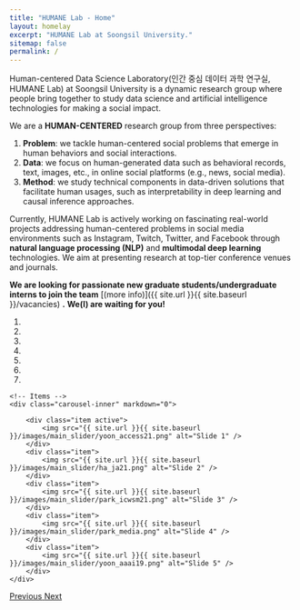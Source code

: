 ```yaml
---
title: "HUMANE Lab - Home"
layout: homelay
excerpt: "HUMANE Lab at Soongsil University."
sitemap: false
permalink: /
---
```


Human-centered Data Science Laboratory(인간 중심 데이터 과학 연구실, HUMANE Lab) at Soongsil University is a dynamic research group where people bring together to study data science and artificial intelligence technologies for making a social impact.

We are a **HUMAN-CENTERED** research group from three perspectives:
1. **Problem**: we tackle human-centered social problems that emerge in human behaviors and social interactions. 
2. **Data**: we focus on human-generated data such as behavioral records, text, images, etc., in online social platforms (e.g., news, social media).
3. **Method**: we study technical components in data-driven solutions that facilitate human usages, such as interpretability in deep learning and causal inference approaches.

Currently, HUMANE Lab is actively working on fascinating real-world projects addressing human-centered problems in social media environments such as Instagram, Twitch, Twitter, and Facebook through **natural language processing (NLP)** and **multimodal deep learning** technologies. We aim at presenting research at top-tier conference venues and journals.

 **We are looking for passionate new graduate students/undergraduate interns to join the team** [(more info)]({{ site.url }}{{ site.baseurl }}/vacancies) **.** **We(I) are waiting for you!**



<div markdown="0" id="carousel" class="carousel slide" data-ride="carousel" data-interval="5000" data-pause="hover" >
    <!-- Menu -->
    <ol class="carousel-indicators">
        <li data-target="#carousel" data-slide-to="0" class="active"></li>
        <li data-target="#carousel" data-slide-to="1"></li>
        <li data-target="#carousel" data-slide-to="2"></li>
        <li data-target="#carousel" data-slide-to="3"></li>
        <li data-target="#carousel" data-slide-to="4"></li>
        <li data-target="#carousel" data-slide-to="5"></li>
        <li data-target="#carousel" data-slide-to="6"></li>
    </ol>

    <!-- Items -->
    <div class="carousel-inner" markdown="0">

        <div class="item active">
            <img src="{{ site.url }}{{ site.baseurl }}/images/main_slider/yoon_access21.png" alt="Slide 1" />
        </div>
        <div class="item">
            <img src="{{ site.url }}{{ site.baseurl }}/images/main_slider/ha_ja21.png" alt="Slide 2" />
        </div>
        <div class="item">
            <img src="{{ site.url }}{{ site.baseurl }}/images/main_slider/park_icwsm21.png" alt="Slide 3" />
        </div>
        <div class="item">
            <img src="{{ site.url }}{{ site.baseurl }}/images/main_slider/park_media.png" alt="Slide 4" />
        </div>
        <div class="item">
            <img src="{{ site.url }}{{ site.baseurl }}/images/main_slider/yoon_aaai19.png" alt="Slide 5" />
        </div>
    </div>
  <a class="left carousel-control" href="#carousel" role="button" data-slide="prev">
    <span class="glyphicon glyphicon-chevron-left" aria-hidden="true"></span>
    <span class="sr-only">Previous</span>
  </a>
  <a class="right carousel-control" href="#carousel" role="button" data-slide="next">
    <span class="glyphicon glyphicon-chevron-right" aria-hidden="true"></span>
    <span class="sr-only">Next</span>
  </a>
</div>


